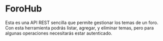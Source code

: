 # ForoHub
  Esta es una API REST sencilla que permite gestionar los temas de un foro. Con esta herramienta podrás listar, agregar, y eliminar temas, pero para algunas operaciones necesitarás estar autenticado. 
